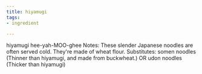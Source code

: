 ```yaml
---
title: hiyamugi
tags:
- ingredient

---
```

hiyamugi hee-yah-MOO-ghee Notes: These slender Japanese noodles are often served cold. They're made of wheat flour. Substitutes: somen noodles (Thinner than hiyamugi, and made from buckwheat.) OR udon noodles (Thicker than hiyamugi)
